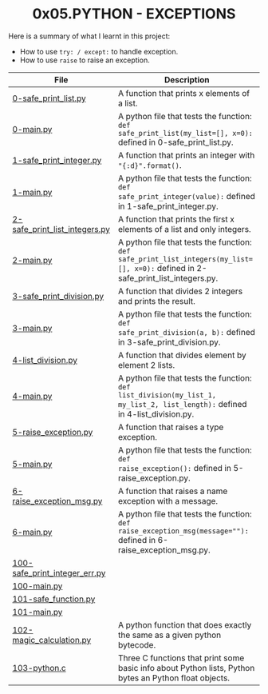 <h1 align="center">0x05.PYTHON - EXCEPTIONS</h1>

Here is a summary of what I learnt in this project: 
<ul>
<li>How to use <code>try: / except:</code> to handle exception.</li>
<li>How to use <code>raise</code> to raise an exception.</li>
</ul>

|File|Description|
|--|--|
|[0-safe_print_list.py](https://github.com/GM-Samuelstein/alx-higher_level_programming/blob/master/0x05-python-exceptions/0-safe_print_list.py)|A function that prints x elements of a list.|
|[0-main.py](https://github.com/GM-Samuelstein/alx-higher_level_programming/blob/master/0x05-python-exceptions/0-main.py)|A python file that tests the function: <code>def safe_print_list(my_list=[], x=0):</code> defined in 0-safe_print_list.py.|
|[1-safe_print_integer.py](https://github.com/GM-Samuelstein/alx-higher_level_programming/blob/master/0x05-python-exceptions/1-safe_print_integer.py)|A function that prints an integer with <code>"{:d}".format()</code>.|
|[1-main.py](https://github.com/GM-Samuelstein/alx-higher_level_programming/blob/master/0x05-python-exceptions/1-main.py)|A python file that tests the function: <code>def safe_print_integer(value):</code> defined in 1-safe_print_integer.py.|
|[2-safe_print_list_integers.py](https://github.com/GM-Samuelstein/alx-higher_level_programming/blob/master/0x05-python-exceptions/2-safe_print_list_integers.py)|A function that prints the first x elements of a list and only integers.|
|[2-main.py](https://github.com/GM-Samuelstein/alx-higher_level_programming/blob/master/0x05-python-exceptions/2-main.py)|A python file that tests the function: <code>def safe_print_list_integers(my_list=[], x=0):</code> defined in 2-safe_print_list_integers.py.|
|[3-safe_print_division.py](https://github.com/GM-Samuelstein/alx-higher_level_programming/blob/master/0x05-python-exceptions/3-safe_print_division.py)|A function that divides 2 integers and prints the result.|
|[3-main.py](https://github.com/GM-Samuelstein/alx-higher_level_programming/blob/master/0x05-python-exceptions/3-main.py)|A python file that tests the function: <code>def safe_print_division(a, b):</code> defined in 3-safe_print_division.py.|
|[4-list_division.py](https://github.com/GM-Samuelstein/alx-higher_level_programming/blob/master/0x05-python-exceptions/4-list_division.py)|A function that divides element by element 2 lists.|
|[4-main.py](https://github.com/GM-Samuelstein/alx-higher_level_programming/blob/master/0x05-python-exceptions/4-main.py)|A python file that tests the function: <code>def list_division(my_list_1, my_list_2, list_length):</code> defined in 4-list_division.py.|
|[5-raise_exception.py](https://github.com/GM-Samuelstein/alx-higher_level_programming/blob/master/0x05-python-exceptions/5-raise_exception.py)|A function that raises a type exception.|
|[5-main.py](https://github.com/GM-Samuelstein/alx-higher_level_programming/blob/master/0x05-python-exceptions/5-main.py)|A python file that tests the function: <code>def raise_exception():</code> defined in 5-raise_exception.py.|
|[6-raise_exception_msg.py](https://github.com/GM-Samuelstein/alx-higher_level_programming/blob/master/0x05-python-exceptions/6-raise_exception_msg.py)|A function that raises a name exception with a message.|
|[6-main.py](https://github.com/GM-Samuelstein/alx-higher_level_programming/blob/master/0x05-python-exceptions/6-main.py)|A python file that tests the function: <code>def raise_exception_msg(message=""):</code> defined in 6-raise_exception_msg.py.|
|[100-safe_print_integer_err.py](https://github.com/GM-Samuelstein/alx-higher_level_programming/blob/master/0x05-python-exceptions/100-safe_print_integer_err.py)||
|[100-main.py](https://github.com/GM-Samuelstein/alx-higher_level_programming/blob/master/0x05-python-exceptions/100-main.py)||
|[101-safe_function.py](https://github.com/GM-Samuelstein/alx-higher_level_programming/blob/master/0x05-python-exceptions/101-safe_function.py)||
|[101-main.py](https://github.com/GM-Samuelstein/alx-higher_level_programming/blob/master/0x05-python-exceptions/101-main.py)||
|[102-magic_calculation.py](https://github.com/GM-Samuelstein/alx-higher_level_programming/blob/master/0x05-python-exceptions/102-magic_calculation.py)|A python function that does exactly the same as a given python bytecode.|
|[103-python.c](https://github.com/GM-Samuelstein/alx-higher_level_programming/blob/master/0x05-python-exceptions/103-python.c)|Three C functions that print some basic info about Python lists, Python bytes an Python float objects.|
